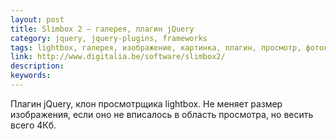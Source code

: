 ```yaml
---
layout: post
title: Slimbox 2 — галерея, плагин jQuery
category: jquery, jquery-plugins, frameworks
tags: lightbox, галерея, изображение, картинка, плагин, просмотр, фотография
link: http://www.digitalia.be/software/slimbox2/
description:
keywords:
---
```


<p>Плагин jQuery, клон просмотрщика lightbox. Не меняет размер изображения, если оно не вписалось в область просмотра, но весить всего 4Кб.</p>
